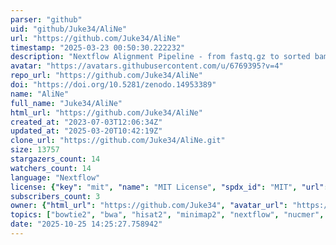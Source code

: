 ```yaml
---
parser: "github"
uid: "github/Juke34/AliNe"
url: "https://github.com/Juke34/AliNe"
timestamp: "2025-03-23 00:50:30.222232"
description: "Nextflow Alignment Pipeline - from fastq.gz to sorted bam with ease"
avatar: "https://avatars.githubusercontent.com/u/6769395?v=4"
repo_url: "https://github.com/Juke34/AliNe"
doi: "https://doi.org/10.5281/zenodo.14953389"
name: "AliNe"
full_name: "Juke34/AliNe"
html_url: "https://github.com/Juke34/AliNe"
created_at: "2023-07-03T12:06:34Z"
updated_at: "2025-03-20T10:42:19Z"
clone_url: "https://github.com/Juke34/AliNe.git"
size: 13757
stargazers_count: 14
watchers_count: 14
language: "Nextflow"
license: {"key": "mit", "name": "MIT License", "spdx_id": "MIT", "url": "https://api.github.com/licenses/mit", "node_id": "MDc6TGljZW5zZTEz"}
subscribers_count: 3
owner: {"html_url": "https://github.com/Juke34", "avatar_url": "https://avatars.githubusercontent.com/u/6769395?v=4", "login": "Juke34", "type": "User"}
topics: ["bowtie2", "bwa", "hisat2", "minimap2", "nextflow", "nucmer", "star", "graphmap2", "bbmap", "bowtie", "kallisto", "ngmlr", "novoalign", "subread", "bwa-sw", "sublong", "bmw-mem2", "salmon", "starlong", "last"]
date: "2025-10-25 14:25:27.758942"
---
```

